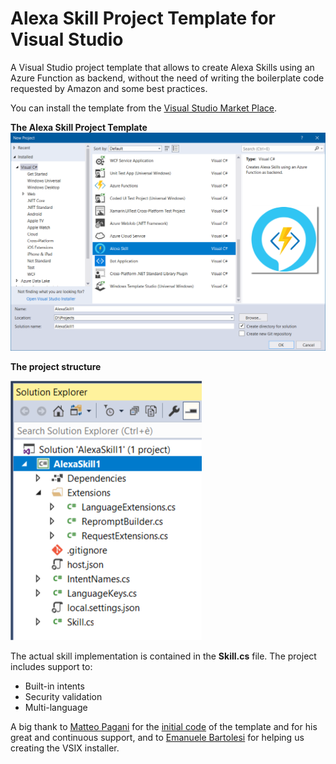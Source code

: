 # Alexa Skill Project Template for Visual Studio
A Visual Studio project template that allows to create Alexa Skills using an Azure Function as backend, without the need of writing the boilerplate code requested by Amazon and some best practices.

You can install the template from the [Visual Studio Market Place](https://marketplace.visualstudio.com/items?itemName=MarcoMinerva.AlexaSkillProjectTemplate).

**The Alexa Skill Project Template**
 ![NewAlexaSkill.png](https://github.com/marcominerva/AlexaSkillTemplate/raw/master/Screenshots/NewAlexaSkill.png)

**The project structure**

 ![NewAlexaProject.png](https://github.com/marcominerva/AlexaSkillTemplate/raw/master/Screenshots/NewAlexaProject.png)

The actual skill implementation is contained in the **Skill.cs** file. The project includes support to:

- Built-in intents
- Security validation
- Multi-language

A big thank to [Matteo Pagani](https://twitter.com/qmatteoq) for the [initial code](https://github.com/Microsoft/Windows-AppConsult-samples-PWA/tree/master/AlexaSkill) of the template and for his great and continuous support, and to [Emanuele Bartolesi](http://www.emanuelebartolesi.com) for helping us creating the VSIX installer.

